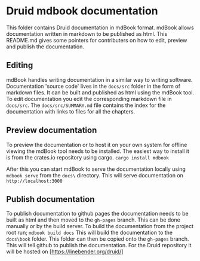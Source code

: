 # Druid mdbook documentation
This folder contains Druid documentation in mdBook format. mdBook allows documentation written in
markdown to be published as html. This README.md gives some pointers for contributers on how to
edit, preview and publish the documentation.

## Editing
mdBook handles writing documentation in a similar way to writing software. Documentation 'source
code' lives in the `docs/src` folder in the form of markdown files. It can be built and published
as html using the mdBook tool.
To edit documentation you edit the corresponding markdown file in `docs/src`. The
`docs/src/SUMMARY.md` file contains the index for the documentation with links to files for all the
chapters.

## Preview documentation
To preview the documentation or to host it on your own system for offline viewing the mdBook tool
needs to be installed. The easiest way to install it is from the crates.io repository using cargo.
`cargo install mdbook`

After this you can start mdBook to serve the documentation locally using
`mdbook serve` from the `docs\` directory. This will serve documentation on `http://localhost:3000`

## Publish documentation
To publish documentation to github pages the documentation needs to be built as html and then moved
to the `gh-pages` branch. This can be done manually or by the build server.
To build the documentation from the project root run;
`mdbook build docs`
This will build the documentation to the `docs\book` folder. This folder can then be copied onto the
`gh-pages` branch. This will tell github to publish the documentation. For the Druid repository it
will be hosted on [https://linebender.org/druid/]
